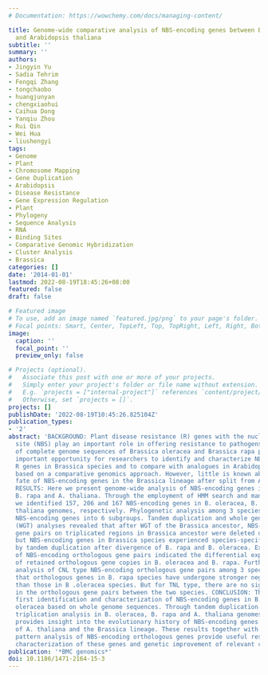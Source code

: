 ```yaml
---
# Documentation: https://wowchemy.com/docs/managing-content/

title: Genome-wide comparative analysis of NBS-encoding genes between Brassica species
  and Arabidopsis thaliana
subtitle: ''
summary: ''
authors:
- Jingyin Yu
- Sadia Tehrim
- Fengqi Zhang
- tongchaobo
- huangjunyan
- chengxiaohui
- Caihua Dong
- Yanqiu Zhou
- Rui Qin
- Wei Hua
- liushengyi
tags:
- Genome
- Plant
- Chromosome Mapping
- Gene Duplication
- Arabidopsis
- Disease Resistance
- Gene Expression Regulation
- Plant
- Phylogeny
- Sequence Analysis
- RNA
- Binding Sites
- Comparative Genomic Hybridization
- Cluster Analysis
- Brassica
categories: []
date: '2014-01-01'
lastmod: 2022-08-19T18:45:26+08:00
featured: false
draft: false

# Featured image
# To use, add an image named `featured.jpg/png` to your page's folder.
# Focal points: Smart, Center, TopLeft, Top, TopRight, Left, Right, BottomLeft, Bottom, BottomRight.
image:
  caption: ''
  focal_point: ''
  preview_only: false

# Projects (optional).
#   Associate this post with one or more of your projects.
#   Simply enter your project's folder or file name without extension.
#   E.g. `projects = ["internal-project"]` references `content/project/deep-learning/index.md`.
#   Otherwise, set `projects = []`.
projects: []
publishDate: '2022-08-19T10:45:26.825104Z'
publication_types:
- '2'
abstract: 'BACKGROUND: Plant disease resistance (R) genes with the nucleotide binding
  site (NBS) play an important role in offering resistance to pathogens. The availability
  of complete genome sequences of Brassica oleracea and Brassica rapa provides an
  important opportunity for researchers to identify and characterize NBS-encoding
  R genes in Brassica species and to compare with analogues in Arabidopsis thaliana
  based on a comparative genomics approach. However, little is known about the evolutionary
  fate of NBS-encoding genes in the Brassica lineage after split from A. thaliana.
  RESULTS: Here we present genome-wide analysis of NBS-encoding genes in B. oleracea,
  B. rapa and A. thaliana. Through the employment of HMM search and manual curation,
  we identified 157, 206 and 167 NBS-encoding genes in B. oleracea, B. rapa and A.
  thaliana genomes, respectively. Phylogenetic analysis among 3 species classified
  NBS-encoding genes into 6 subgroups. Tandem duplication and whole genome triplication
  (WGT) analyses revealed that after WGT of the Brassica ancestor, NBS-encoding homologous
  gene pairs on triplicated regions in Brassica ancestor were deleted or lost quickly,
  but NBS-encoding genes in Brassica species experienced species-specific gene amplification
  by tandem duplication after divergence of B. rapa and B. oleracea. Expression profiling
  of NBS-encoding orthologous gene pairs indicated the differential expression pattern
  of retained orthologous gene copies in B. oleracea and B. rapa. Furthermore, evolutionary
  analysis of CNL type NBS-encoding orthologous gene pairs among 3 species suggested
  that orthologous genes in B. rapa species have undergone stronger negative selection
  than those in B .oleracea species. But for TNL type, there are no significant differences
  in the orthologous gene pairs between the two species. CONCLUSION: This study is
  first identification and characterization of NBS-encoding genes in B. rapa and B.
  oleracea based on whole genome sequences. Through tandem duplication and whole genome
  triplication analysis in B. oleracea, B. rapa and A. thaliana genomes, our study
  provides insight into the evolutionary history of NBS-encoding genes after divergence
  of A. thaliana and the Brassica lineage. These results together with expression
  pattern analysis of NBS-encoding orthologous genes provide useful resource for functional
  characterization of these genes and genetic improvement of relevant crops.'
publication: '*BMC genomics*'
doi: 10.1186/1471-2164-15-3
---
```

